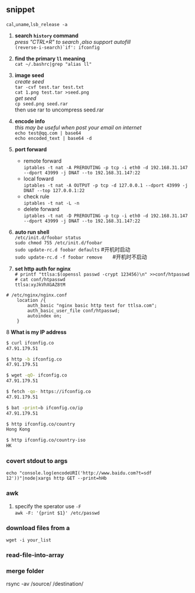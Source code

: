 ## snippet


`cal`,`uname`,`lsb_release -a`

1. **search `history` command**  
*press "CTRL+R" to search ,also support autofill*  
```(reverse-i-search)`if': ifconfig```

2. **find the primary `ll` meaning**   
```cat ~/.bashrc|grep "alias ll"```   

3. **image seed**  
    *create seed*  
    ```tar -cvf test.tar test.txt```  
    ```cat 1.png test.tar >seed.png ```  
    *get seed*  
    ```cp seed.png seed.rar```  
    then use rar to uncompress seed.rar

4. **encode info**  
    *this may be useful when post your email on internet*  
    ``` echo test@qq.com | base64 ```  
    ``` echo encoded_text | base64 -d  ```

5. **port forward**  
   + remote forward  
    `iptables -t nat -A PREROUTING -p tcp -i eth0 -d 192.168.31.147 --dport 43999 -j DNAT --to 192.168.31.147:22`  
    + local foward  
    `iptables -t nat -A OUTPUT -p tcp -d 127.0.0.1 --dport 43999 -j DNAT --top 127.0.0.1:22`  
    + check rule  
    `iptables -t nat -L -n`  
    + delete forward  
    `iptables -t nat -D PREROUTING -p tcp -i eth0 -d 192.168.31.147 --dport 43999 -j DNAT --to 192.168.31.147:22` 

6. **auto run shell**  
`/etc/init.d/foobar status`  
`sudo chmod 755 /etc/init.d/foobar`  
`sudo update-rc.d foobar defaults`     #开机时启动  
`sudo update-rc.d -f foobar remove`　　#开机时不启动   


7. **set http auth for nginx**  
`# printf "ttlsa:$(openssl passwd -crypt 123456)\n" >>conf/htpasswd`  
`# cat conf/htpasswd `  
`ttlsa:xyJkVhXGAZ8tM`  

```
# /etc/nginx/nginx.conf
    location /{
        auth_basic "nginx basic http test for ttlsa.com";
        auth_basic_user_file conf/htpasswd; 
        autoindex on;
    }
```


8 **What is my IP address**
```bash
$ curl ifconfig.co
47.91.179.51

$ http -b ifconfig.co
47.91.179.51

$ wget -qO- ifconfig.co
47.91.179.51

$ fetch -qo- https://ifconfig.co
47.91.179.51

$ bat -print=b ifconfig.co/ip
47.91.179.51

$ http ifconfig.co/country
Hong Kong

$ http ifconfig.co/country-iso
HK
```

### covert stdout to args
`echo "console.log(encodeURI('http://www.baidu.com?t=sdf 12'))"|node|xargs http GET --print=hHb`  

### awk
1. specify the sperator  use `-F`  
`awk -F: '{print $1}' /etc/passwd`  

### download files from a   
`wget -i your_list`


### read-file-into-array

### merge folder  
rsync -av /source/ /destination/